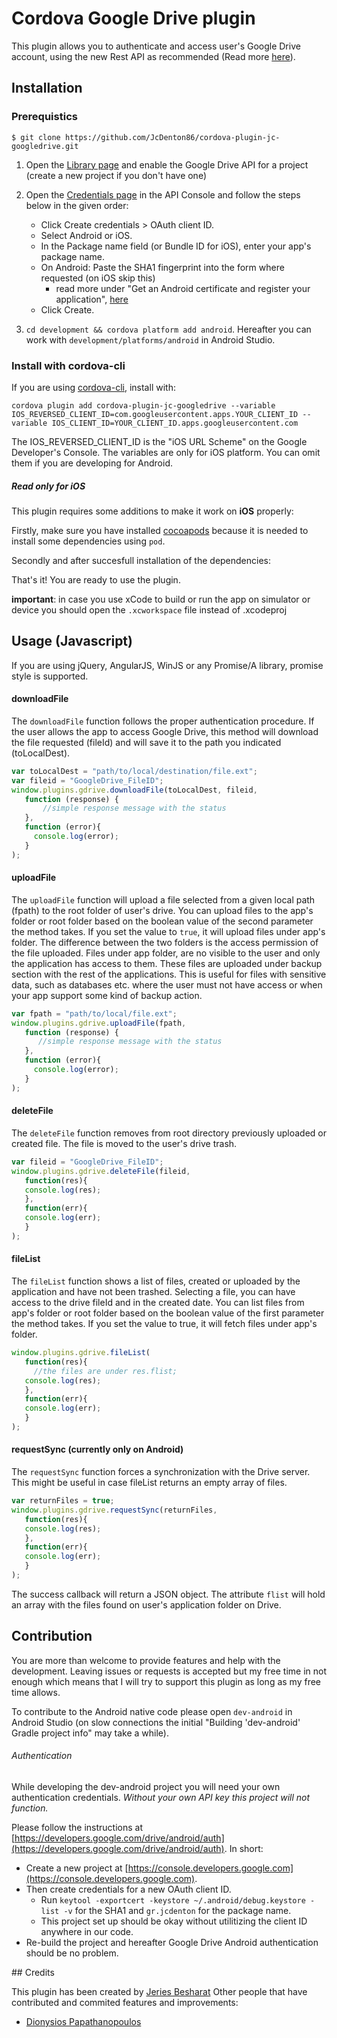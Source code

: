 # Cordova Google Drive plugin

This plugin allows you to authenticate and access user's Google Drive account, using the new Rest API as recommended (Read more [here](https://github.com/google/google-api-objectivec-client-for-rest)).

## Installation

### Prerequistics
``
$ git clone https://github.com/JcDenton86/cordova-plugin-jc-googledrive.git
``

1. Open the [Library page](https://console.developers.google.com/apis/library) and enable the Google Drive API for a project (create a new project if you don't have one)
2. Open the [Credentials page](https://console.developers.google.com/apis/credentials) in the API Console and follow the steps below in the given order:
    
    * Click Create credentials > OAuth client ID.
    * Select Android or iOS.
    * In the Package name field (or Bundle ID for iOS), enter your app's package name.
    * On Android: Paste the SHA1 fingerprint into the form where requested (on iOS skip this)
        * read more under "Get an Android certificate and register your application", [here](https://developers.google.com/drive/android/get-started)
    * Click Create.
3. `cd development && cordova platform add android`. Hereafter you can work with `development/platforms/android` in Android Studio.

### Install with cordova-cli

If you are using [cordova-cli](https://github.com/apache/cordova-cli), install
with:

    cordova plugin add cordova-plugin-jc-googledrive --variable IOS_REVERSED_CLIENT_ID=com.googleusercontent.apps.YOUR_CLIENT_ID --variable IOS_CLIENT_ID=YOUR_CLIENT_ID.apps.googleusercontent.com
    
The IOS_REVERSED_CLIENT_ID is the "iOS URL Scheme" on the Google Developer's Console. The variables are only for iOS platform. You can omit them if you are developing for Android.

##### Read only for iOS

This plugin requires some additions to make it work on __iOS__ properly:

Firstly, make sure you have installed [cocoapods](https://cocoapods.org/) because it is needed to install some dependencies using `pod`. 

Secondly and after succesfull installation of the dependencies:


That's it! You are ready to use the plugin. 

__important__: in case you use xCode to build or run the app on simulator or device you should open the `.xcworkspace` file instead of .xcodeproj

## Usage (Javascript)

If you are using jQuery, AngularJS, WinJS or any Promise/A library, promise style is supported.

#### downloadFile

The `downloadFile` function follows the proper authentication procedure. If the user allows the app to access Google Drive, this method will download the file requested (fileId) and will save it to the path you indicated (toLocalDest).

```javascript
var toLocalDest = "path/to/local/destination/file.ext";
var fileid = "GoogleDrive_FileID";
window.plugins.gdrive.downloadFile(toLocalDest, fileid,
   function (response) {
       //simple response message with the status
   },
   function (error){
     console.log(error);
   }
);
```

#### uploadFile

The `uploadFile` function will upload a file selected from a given local path (fpath) to the root folder of user's drive. You can upload files to the app's folder or root folder based on the boolean value of the second parameter the method takes. If you set the value to `true`, it will upload files under app's folder.
The difference between the two folders is the access permission of the file uploaded. Files under app folder, are no visible to the user and only the application has access to them. These files are uploaded under backup section with the rest of the applications.
This is useful for files with sensitive data, such as databases etc. where the user must not have access or when your app support some kind of backup action.

```javascript
var fpath = "path/to/local/file.ext";
window.plugins.gdrive.uploadFile(fpath,
   function (response) {
      //simple response message with the status
   },
   function (error){
     console.log(error);
   }
);
```

#### deleteFile

The `deleteFile` function removes from root directory previously uploaded or created file. The file is moved to the user's drive trash.

```javascript
var fileid = "GoogleDrive_FileID";
window.plugins.gdrive.deleteFile(fileid,
   function(res){
   console.log(res);
   },
   function(err){
   console.log(err);
   }
);
```

#### fileList

The `fileList` function shows a list of files, created or uploaded by the application and have not been trashed. Selecting a file, you can have access to the drive fileId and in the created date. You can list files from app's folder or root folder based on the boolean value of the first parameter the method takes. If you set the value to true, it will fetch files under app's folder.

```javascript
window.plugins.gdrive.fileList(
   function(res){
     //the files are under res.flist;
   console.log(res);
   },
   function(err){
   console.log(err);
   }
);
```

#### requestSync (currently only on Android)

The `requestSync` function forces a synchronization with the Drive server. This might be useful in case fileList returns an empty array of files.

```javascript
var returnFiles = true;
window.plugins.gdrive.requestSync(returnFiles,
   function(res){
   console.log(res);
   },
   function(err){
   console.log(err);
   }
);
```
The success callback will return a JSON object. The attribute `flist` will hold an array with the files found on user's application folder on Drive.

## Contribution

You are more than welcome to provide features and help with the development.
Leaving issues or requests is accepted but my free time in not enough which means that I will try to support this plugin as long as my free time allows.  

To contribute to the Android native code please open `dev-android` in Android Studio (on slow connections the initial "Building 'dev-android' Gradle project info" may take a while).

###### Authentication

While developing the dev-android project you will need your own authentication credentials. _Without your own API key this project will not function._

Please follow the instructions at [https://developers.google.com/drive/android/auth](https://developers.google.com/drive/android/auth). In short:

- Create a new project at [https://console.developers.google.com](https://console.developers.google.com).
- Then create credentials for a new OAuth client ID.
  - Run `keytool -exportcert -keystore ~/.android/debug.keystore -list -v` for the SHA1 and `gr.jcdenton` for the package name.
  - This project set up should be okay without utilitizing the client ID anywhere in our code.
- Re-build the project and hereafter Google Drive Android authentication should be no problem.

## Credits

This plugin has been created by [Jeries Besharat](http://students.ceid.upatras.gr/~besarat)
Other people that have contributed and commited features and improvements:

* [Dionysios Papathanopoulos](https://se.linkedin.com/in/dionysios-papathanopoulos-1353a649)
